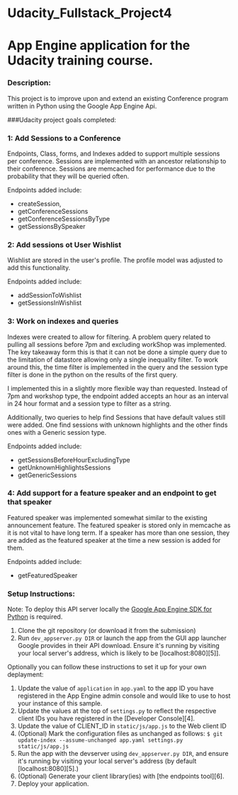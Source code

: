 # Udacity_Fullstack_Project4

# App Engine application for the Udacity training course.

### Description:

This project is to improve upon and extend an existing Conference program written in Python using the Google App Engine Api.

###Udacity project goals completed:

### 1: Add Sessions to a Conference

Endpoints, Class, forms, and Indexes added to support multiple sessions per conference.
Sessions are implemented with an ancestor relationship to their conference.
Sessions are memcached for performance due to the probability that they will be queried often.

Endpoints added include:
* createSession,
* getConferenceSessions
* getConferenceSessionsByType
* getSessionsBySpeaker


### 2: Add sessions ot User Wishlist

Wishlist are stored in the user's profile.  The profile model was adjusted to add this functionality.

Endpoints added include:
* addSessionToWishlist
* getSessionsInWishlist

### 3: Work on indexes and queries

Indexes were created to allow for filtering.  A problem query related to pulling all sessions before 7pm and excluding workShop was implemented.  The key takeaway form this is that it can not be done a simple query due to the limitation of datastore allowing only a single inequality filter.  To work around this, the time filter is implemented in the query and the session type filter is done in the python on the results of the first query.

I implemented this in a slightly more flexible way than requested.  Instead of 7pm and workshop type, the endpoint added accepts an hour as an interval in 24 hour format and a session type to filter as a string.

Additionally, two queries to help find Sessions that have default values still were added.  One find sessions with unknown highlights and the other finds ones with a Generic session type.

Endpoints added include:
* getSessionsBeforeHourExcludingType
* getUnknownHighlightsSessions
* getGenericSessions


### 4: Add support for a feature speaker and an endpoint to get that speaker

Featured speaker was implemented somewhat similar to the existing announcement feature.  The featured speaker is stored only in memcache as it is not vital to have long term.  If a speaker has more than one session, they are added as the featured speaker at the time a new session is added for them.

Endpoints added include:
* getFeaturedSpeaker

### Setup Instructions:

Note: To deploy this API server locally the [Google App Engine SDK for Python](https://cloud.google.com/appengine/downloads) is required.

1. Clone the git repository (or download it from the submission)
2. Run `dev_appserver.py DIR` or launch the app from the GUI app launcher Google provides in their API download.  Ensure it's running by visiting your local server's address, which is likely to be [localhost:8080][5]].

Optionally you can follow these instructions to set it up for your own deplayment:

1. Update the value of `application` in `app.yaml` to the app ID you
   have registered in the App Engine admin console and would like to use to host
   your instance of this sample.
1. Update the values at the top of `settings.py` to
   reflect the respective client IDs you have registered in the
   [Developer Console][4].
1. Update the value of CLIENT_ID in `static/js/app.js` to the Web client ID
1. (Optional) Mark the configuration files as unchanged as follows:
   `$ git update-index --assume-unchanged app.yaml settings.py static/js/app.js`
1. Run the app with the devserver using `dev_appserver.py DIR`, and ensure it's running by visiting your local server's address (by default [localhost:8080][5].)
1. (Optional) Generate your client library(ies) with [the endpoints tool][6].
1. Deploy your application.